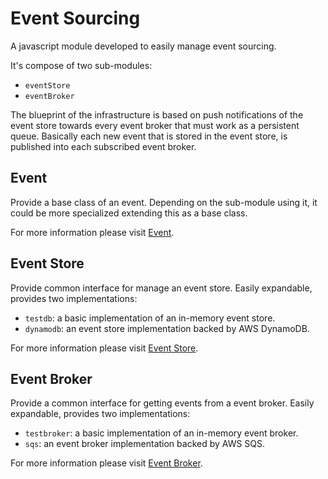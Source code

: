 # Event Sourcing
A javascript module developed to easily manage event sourcing.

It's compose of two sub-modules:
- `eventStore`
- `eventBroker`

The blueprint of the infrastructure is based on push notifications of the event store towards every event broker that must work as a persistent queue.
Basically each new event that is stored in the event store, is published into each subscribed event broker.

## Event
Provide a base class of an event. Depending on the sub-module using it, it could be more specialized extending this as a base class.

For more information please visit [Event](./docs/EVENT.md).

## Event Store
Provide common interface for manage an event store. Easily expandable, provides two implementations:
- `testdb`: a basic implementation of an in-memory event store.
- `dynamodb`: an event store implementation backed by AWS DynamoDB.

For more information please visit [Event Store](./docs/EVENT_STORE.md).

## Event Broker
Provide a common interface for getting events from a event broker. Easily expandable, provides two implementations:
- `testbroker`: a basic implementation of an in-memory event broker.
- `sqs`: an event broker implementation backed by AWS SQS.

For more information please visit [Event Broker](./docs/EVENT_BROKER.md).
